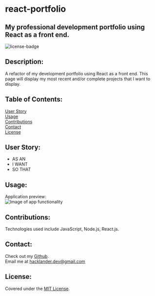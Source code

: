 # react-portfolio
## My professional development portfolio using React as a front end.

![license-badge](https://shields.io/github/license/MonsAltus/react-portfolio)

## Description:
A refactor of my development portfolio using React as a front end. This page will display my most recent and/or complete projects that I want to display.

## Table of Contents:
[User Story](#User-Story)<br>
[Usage](#Usage)<br>
[Contributions](#Contributions)<br>
[Contact](#Contact)<br>
[License](#License)<br>

## User Story:
- AS AN 
- I WANT 
- SO THAT 

## Usage:
<!-- [Link to deployed app.]() <br> -->
Application preview:<br>
![Image of app functionality]()<br>

## Contributions:
Technologies used include JavaScript, Node.js, React.js.

## Contact:
Check out my [Github](https://github.com/MonsAltus).<br>
Email me at <hacklander.dev@gmail.com>

## License:
Covered under the [MIT License](https://github.com/MonsAltus//react-portfolio/blob/main/LICENSE).
